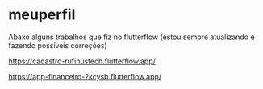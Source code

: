 # meuperfil
Abaxo alguns trabalhos que fiz no flutterflow (estou sempre atualizando e fazendo possíveis correções) 

https://cadastro-rufinustech.flutterflow.app/

https://app-financeiro-2kcysb.flutterflow.app/
